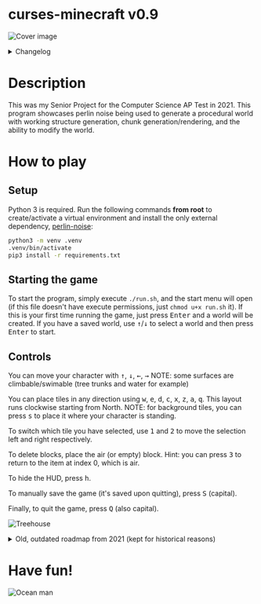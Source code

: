 # curses-minecraft v0.9

![Cover image](/images/cover_image.png)

<details>
<summary>Changelog</summary>
<br />

`release/v0.10`
* added `requirements.txt`
* fixed `run.sh` to actually work
* removed tons of unneeded or accidentally added files
* fixed `save_data` loading from root
* removed worlds included with repo

I apparantly forgot to document any changes I made pre-`release/v0.10`. How I got to `v0.9` is beyond me, but from this point on I'll document any changes I make.

</details>

# Description

This was my Senior Project for the Computer Science AP Test in 2021. This program showcases perlin noise being used to generate a procedural world with working structure generation, chunk generation/rendering, and the ability to modify the world.

# How to play

## Setup
Python 3 is required. Run the following commands **from root** to create/activate a virtual environment and install the only external dependency, [perlin-noise](https://pypi.org/project/perlin-noise/):
```bash
python3 -m venv .venv
.venv/bin/activate
pip3 install -r requirements.txt
```

## Starting the game
To start the program, simply execute `./run.sh`, and the start menu will open (if this file doesn't have execute permissions, just `chmod u+x run.sh` it). If this is your first time running the game, just press <kbd>Enter</kbd> and a world will be created. If you have a saved world, use <kbd>↑</kbd>/<kbd>↓</kbd> to select a world and then press <kbd>Enter</kbd> to start.

## Controls
You can move your character with <kbd>↑</kbd>, <kbd>↓</kbd>, <kbd>←</kbd>, <kbd>→</kbd>
NOTE: some surfaces are climbable/swimable (tree trunks and water for example)

You can place tiles in any direction using <kbd>w</kbd>, <kbd>e</kbd>, <kbd>d</kbd>, <kbd>c</kbd>, <kbd>x</kbd>, <kbd>z</kbd>, <kbd>a</kbd>, <kbd>q</kbd>. This layout runs clockwise starting from North.
NOTE: for background tiles, you can press <kbd>s</kbd> to place it where your character is standing.

To switch which tile you have selected, use <kbd>1</kbd> and <kbd>2</kbd> to move the selection left and right respectively.

To delete blocks, place the air (or empty) block. Hint: you can press <kbd>3</kbd> to return to the item at index 0, which is air.

To hide the HUD, press <kbd>h</kbd>.

To manually save the game (it's saved upon quitting), press <kbd>S</kbd> (capital).

Finally, to quit the game, press <kbd>Q</kbd> (also capital).

![Treehouse](/images/treehouse.png)

<details>
<summary>Old, outdated roadmap from 2021 (kept for historical reasons)</summary>

## What's already in

* Procedural generation, all the way from the surface to the depths below
* Chunk and region generation, with set sizes for both
* Character movement
* The ability to change the terrain
* Saving/Loading as well as a main menu
* Height dependent generation (snow, water level, etc.)
* Functionally different blocks
* Selecting tiles
* Dynamic structures (seaweed)

## What's planned

* Add more structures
* Possibly add NPC's
* ^ would require making updates not dependent on input
* Deleting, renaming worlds and quitting the game in the main menu

## Immediate Problems/Bugs

* Negative chunks don't generate right
* Boilerplate
* Structures generating incorrectly when crossing chunk borders
* Crashing when reaching world height or world depth
* Chunk generating can sometimes cause poor performance
* Inconvenient block picking
* Crashing when resizing window sometimes
* Some layers are a bit boring

</details>

# Have fun!
![Ocean man](/images/ocean.png)
